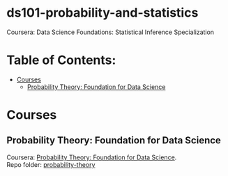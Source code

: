 <!-- omit in toc -->
# ds101-probability-and-statistics
Coursera: Data Science Foundations: Statistical Inference Specialization

<!-- omit in toc -->
# Table of Contents:
- [Courses](#courses)
  - [Probability Theory: Foundation for Data Science](#probability-theory-foundation-for-data-science)

# Courses
## Probability Theory: Foundation for Data Science
Coursera: [Probability Theory: Foundation for Data Science](https://www.coursera.org/programs/payment-integrity-decision-intelligence-td1dv/learn/probability-theory-foundation-for-data-science).
</br>
Repo folder: [probability-theory](/probability-theory/)

